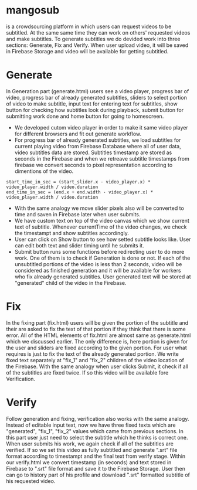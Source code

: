 # mangosub
is a crowdsourcing platform in which users can request videos to be subtitled. At the same same time they can work on others' requested videos and make subtitles. 
To generate subtitles we do devided work into three sections: Generate, Fix and Verify. When user upload video, it will be saved in Firebase Storage and video will be available for getting subtitled.
# Generate
In Generation part (generate.html) users see a video player, progress bar of video, progress bar of already generated subtitles, sliders to select portion of video to make subtitle, input text for entering text for subtitles, show button for checking how subtitles look during playback, submit button for submitting work done and home button for going to homescreen. 
* We developed cutom video player in order to make it same video player for different browsers and fit out generate workflow. 
* For progress bar of already generated subtitles, we load subtitles for current playing video from Firebase Database where all of user data, video subtitles data are stored. Subtitles timestamp are stored as seconds in the Firebase and when we retreave subtitle timestamps from firebase we convert seconds to pixel representation according to dimentions of the video. 
```solidity
start_time_in_sec = (start_slider.x - video_player.x) * video_player.width / video.duration
end_time_in_sec = (end.x + end.width - video_player.x) * video_player.width / video.duration
```
* With the same analogy we move slider pixels also will be converted to time and saven in Firebase later when user submits.
* We have custom text on top of the video canvas which we show current text of subtitle. Whenever currentTime of the video changes, we check the timestampt and show subtitles accordingly.
* User can click on Show button to see how setted subtitle looks like. User can edit both text and slider timing until he submits it.
* Submit button runs some functions before redirecting user to do more work. One of them is to check if Generation is done or not. If each of the unsubtitled portions of the video is less than 2 seconds, video will be considered as finished generation and it will be available for workers who fix already generated subtitles. User generated text will be stored at "generated" child of the video in the Firebase.
# Fix
In the fixing part (fix.html) users will be given the portion of the subtitle and their are asked to fix the text of that portion if they think that there is some error. All of the HTML elements of fix.html are almost same as generate.html which we discussed earlier. The only difference is, here portion is given for the user and sliders are fixed according to the given portion. For user what requires is just to fix the text of the already generated portion. We write fixed text separately at "fix_1" and "fix_2" children of the video location of the Firebase. With the same analogy when user clicks Submit, it check if all of the subtitles are fixed twice. If so this video will be available fore Verification.
# Verify
Follow generation and fixing, verification also works with the same analogy. Instead of editable input text, now we have three fixed texts which are "generated", "fix_1", "fix_2" values which came from previous sections. In this part user just need to select the subtitle which he thinks is correct one. When user submits his work, we again check if all of the subtitles are verified. If so we set this video as fully subtitled and generate ".srt" file format according to timestampt and the final text from verify stage. Within our verify.html we convert timestamp (in seconds) and text stored in Firebase to ".srt" file format and save it to the Firebase Storage. 
User then can go to history part of his profile and download ".srt" formatted subtitle of his requested video.
